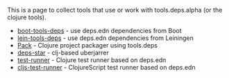 This is a page to collect tools that use or work with tools.deps.alpha (or the clojure tools).

* [boot-tools-deps](https://github.com/seancorfield/boot-tools-deps) - use deps.edn dependencies from Boot
* [lein-tools-deps](https://github.com/RickMoynihan/lein-tools-deps) - use deps.edn dependencies from Leiningen
* [Pack](https://github.com/juxt/pack.alpha) - Clojure project packager using tools.deps
* [deps-star](https://github.com/healthfinch/depstar) - clj-based uberjarrer
* [test-runner](https://github.com/cognitect-labs/test-runner) - Clojure test runner based on deps.edn
* [cljs-test-runner](https://github.com/Olical/cljs-test-runner) - ClojureScript test runner based on deps.edn
